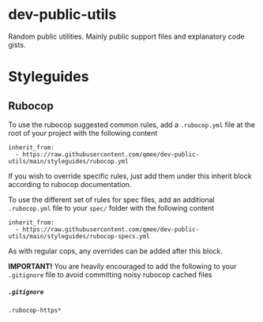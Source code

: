# dev-public-utils
Random public utilities. Mainly public support files and explanatory code gists.

# Styleguides

## Rubocop
To use the rubocop suggested common rules, add a `.rubocop.yml` file at the root of your project with the following content
```
inherit_from:
  - https://raw.githubusercontent.com/qmee/dev-public-utils/main/styleguides/rubocop.yml

```

If you wish to override specific rules, just add them under this inherit block according to rubocop documentation.

To use the different set of rules for spec files, add an additional `.rubocop.yml` file to your `spec/` folder with the following content
```
inherit_from:
  - https://raw.githubusercontent.com/qmee/dev-public-utils/main/styleguides/rubocop-specs.yml
```
As with regular cops, any overrides can be added after this block.

**IMPORTANT!** You are heavily encouraged to add the following to your `.gitignore` file to avoid committing noisy rubocop cached files
##### **`.gitignore`**
```
.rubocop-https*
```